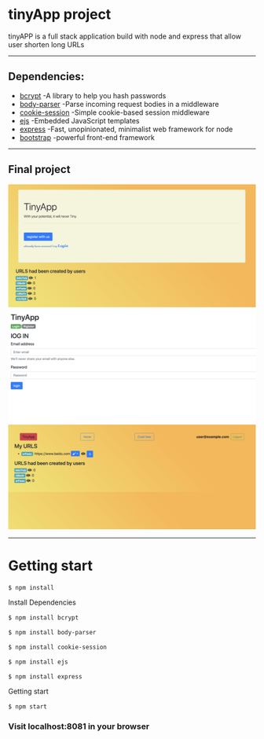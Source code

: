 # tinyApp project
tinyAPP is a full stack application build with node and express that allow user shorten long URLs
***
## Dependencies:
* [bcrypt](https://www.npmjs.com/package/bcrypt) -A library to help you hash passwords
* [body-parser](https://www.npmjs.com/package/body-parser) -Parse incoming request bodies in a middleware
* [cookie-session](https://www.npmjs.com/package/cookie-session) -Simple cookie-based session middleware
* [ejs](https://www.npmjs.com/package/ejs) -Embedded JavaScript templates
* [express](https://www.npmjs.com/package/express) -Fast, unopinionated, minimalist web framework for node
* [bootstrap](http://bootstrapdocs.com/v3.3.6/docs/) -powerful front-end framework
***
## Final project
!['screenshot'](docs/urls_page.png)
!['screenshot'](docs/urls_login.png)
!['screenshot'](docs/urls_afterlogin.png)
***
# Getting start
```
$ npm install
```
Install Dependencies
```
$ npm install bcrypt
```
```
$ npm install body-parser
```
```
$ npm install cookie-session
```
```
$ npm install ejs
```
```
$ npm install express
```
Getting start
```
$ npm start 
```
### Visit localhost:8081 in your browser

